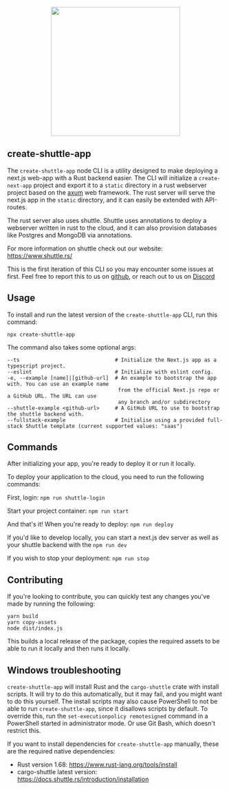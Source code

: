 <p align="center">
    <img width="300" src="https://raw.githubusercontent.com/shuttle-hq/shuttle/master/assets/logo-rectangle-transparent.png"/>
</p>

## create-shuttle-app

The `create-shuttle-app` node CLI is a utility designed to make deploying a next.js web-app with a Rust backend easier.
The CLI will initialize a `create-next-app` project and export it to a `static` directory in a rust webserver project
based on the [axum](https://github.com/tokio-rs/axum) web framework. The rust server will serve the next.js app in the 
`static` directory, and it can easily be extended with API-routes. 

The rust server also uses shuttle. Shuttle uses annotations to deploy a webserver written in rust to the cloud, and it
can also provision databases like Postgres and MongoDB via annotations.

For more information on shuttle check out our website: https://www.shuttle.rs/

This is the first iteration of this CLI so you may encounter some issues at first. Feel free to report this to us on
[github](https://github.com/shuttle-hq/shuttle), or reach out to us on [Discord](https://discord.gg/shuttle)

## Usage

To install and run the latest version of the `create-shuttle-app` CLI, run this command:

```
npx create-shuttle-app
```

The command also takes some optional args:

```
--ts                               # Initialize the Next.js app as a typescript project.
--eslint                           # Initialize with eslint config.
-e, --example [name]|[github-url]  # An example to bootstrap the app with. You can use an example name
                                    from the official Next.js repo or a GitHub URL. The URL can use
                                    any branch and/or subdirectory
--shuttle-example <github-url>     # A GitHub URL to use to bootstrap the shuttle backend with.
--fullstack-example                # Initialise using a provided full-stack Shuttle template (current supported values: "saas")
```

## Commands

After initializing your app, you're ready to deploy it or run it locally.

To deploy your application to the cloud, you need to run the following commands:

First, login: `npm run shuttle-login`

Start your project container: `npm run start`

And that's it! When you're ready to deploy: `npm run deploy`

If you'd like to develop locally, you can start a next.js dev server as well as your
shuttle backend with the `npm run dev`

If you wish to stop your deployment: `npm run stop`

## Contributing

If you're looking to contribute, you can quickly test any changes you've made by running the following:

```yarn release
yarn build
yarn copy-assets
node dist/index.js 
```

This builds a local release of the package, copies the required assets to be able to run it locally and then runs it locally.

## Windows troubleshooting

`create-shuttle-app` will install Rust and the `cargo-shuttle` crate with install scripts.
It will try to do this automatically, but it may fail, and you might want to do this yourself.
The install scripts may also cause PowerShell to not be able to run `create-shuttle-app`, since
it disallows scripts by default. To override this, run the `set-executionpolicy remotesigned`
command in a PowerShell started in administrator mode. Or use Git Bash, which doesn't restrict
this.

If you want to install dependencies for `create-shuttle-app` manually, these are the required 
native dependencies:

- Rust version 1.68: https://www.rust-lang.org/tools/install
- cargo-shuttle latest version: https://docs.shuttle.rs/introduction/installation
